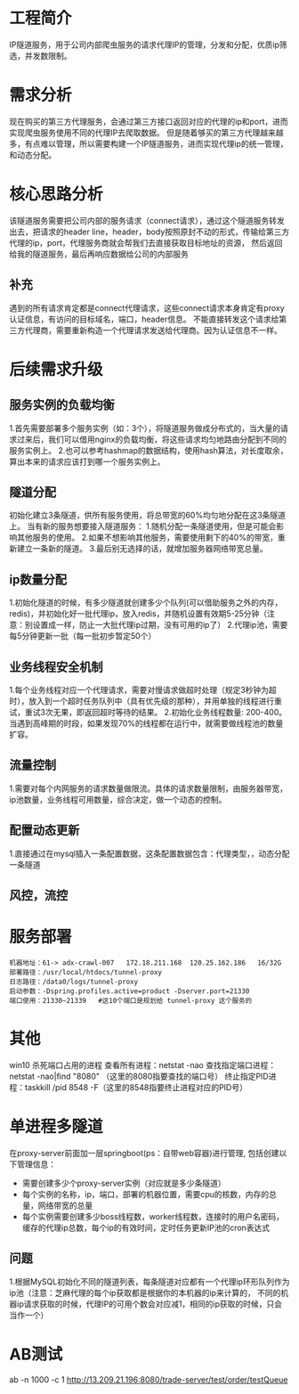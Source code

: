 # 工程简介
IP隧道服务，用于公司内部爬虫服务的请求代理IP的管理，分发和分配，优质ip筛选，并发数限制。

# 需求分析
现在购买的第三方代理服务，会通过第三方接口返回对应的代理的ip和port，进而实现爬虫服务使用不同的代理IP去爬取数据。
但是随着够买的第三方代理越来越多，有点难以管理，所以需要构建一个IP隧道服务，进而实现代理ip的统一管理，和动态分配。


# 核心思路分析
该隧道服务需要把公司内部的服务请求（connect请求），通过这个隧道服务转发出去，把请求的header line，header，body按照原封不动的形式，传输给第三方代理的ip，port，代理服务商就会帮我们去直接获取目标地址的资源，
然后返回给我的隧道服务，最后再响应数据给公司的内部服务
## 补充
遇到的所有请求肯定都是connect代理请求，这些connect请求本身肯定有proxy认证信息，有访问的目标域名，端口，header信息。
不能直接转发这个请求给第三方代理商，需要重新构造一个代理请求发送给代理商。因为认证信息不一样。

# 后续需求升级
## 服务实例的负载均衡
1.首先需要部署多个服务实例（如：3个），将隧道服务做成分布式的，当大量的请求过来后，我们可以借用nginx的负载均衡，将这些请求均匀地路由分配到不同的服务实例上。
2.也可以参考hashmap的数据结构，使用hash算法，对长度取余，算出本来的请求应该打到哪一个服务实例上。

## 隧道分配
初始化建立3条隧道，供所有服务使用，将总带宽的60%均匀地分配在这3条隧道上。
当有新的服务想要接入隧道服务：
1.随机分配一条隧道使用，但是可能会影响其他服务的使用。
2.如果不想影响其他服务，需要使用剩下的40%的带宽，重新建立一条新的隧道。
3.最后别无选择的话，就增加服务器网络带宽总量。

## ip数量分配
1.初始化隧道的时候，有多少隧道就创建多少个队列(可以借助服务之外的内存，redis)，并初始化好一批代理ip，放入redis，并随机设置有效期5-25分钟（注意：别设置成一样，防止一大批代理ip过期，没有可用的ip了）
2.代理ip池，需要每5分钟更新一批（每一批初步暂定50个）

## 业务线程安全机制
1.每个业务线程对应一个代理请求，需要对慢请求做超时处理（规定3秒钟为超时），放入到一个超时任务队列中（具有优先级的那种），并用单独的线程进行重试，重试3次无果，即返回超时等待的结果。
2.初始化业务线程数量: 200-400。当遇到高峰期的时段，如果发现70%的线程都在运行中，就需要做线程池的数量扩容。

## 流量控制
1.需要对每个内网服务的请求数量做限流。具体的请求数量限制，由服务器带宽，ip池数量，业务线程可用数量，综合决定，做一个动态的控制。

## 配置动态更新
1.直接通过在mysql插入一条配置数据，这条配置数据包含：代理类型，，动态分配一条隧道

## 风控，流控

# 服务部署
```shell
机器地址：61-> adx-crawl-007   172.18.211.168  120.25.162.186   16/32G
部署路径：/usr/local/htdocs/tunnel-proxy
日志路径：/data0/logs/tunnel-proxy
启动参数：-Dspring.profiles.active=product -Dserver.port=21330
端口使用：21330~21339   #这10个端口是规划给 tunnel-proxy 这个服务的
```

# 其他
win10 杀死端口占用的进程
查看所有进程：netstat -nao
查找指定端口进程： netstat -nao|find "8080" （这里的8080指要查找的端口号）
终止指定PID进程：taskkill /pid 8548 -F（这里的8548指要终止进程对应的PID号）

# 单进程多隧道
在proxy-server前面加一层springboot(ps：自带web容器)进行管理, 包括创建以下管理信息：
- 需要创建多少个proxy-server实例（对应就是多少条隧道）
- 每个实例的名称，ip，端口，部署的机器位置，需要cpu的核数，内存的总量，网络带宽的总量
- 每个实例需要创建多少boss线程数，worker线程数，连接时的用户名密码，缓存的代理ip总数，每个ip的有效时间，定时任务更新IP池的cron表达式

## 问题
1.根据MySQL初始化不同的隧道列表，每条隧道对应都有一个代理ip环形队列作为ip池（注意：芝麻代理的每个ip获取都是根据你的本机器的ip来计算的，
不同的机器ip请求获取的时候，代理IP的可用个数会对应减1，相同的ip获取的时候，只会当作一个）


# AB测试
ab -n 1000 -c 1 http://13.209.21.196:8080/trade-server/test/order/testQueue